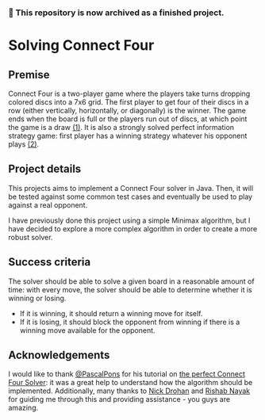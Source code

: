 ### 📂 This repository is now archived as a finished project.

# Solving Connect Four

## Premise

Connect Four is a two-player game where the players take turns dropping colored discs into a 7x6 grid. The first player to get four of their discs in a row (either vertically, horizontally, or diagonally) is the winner. The game ends when the board is full or the players run out of discs, at which point the game is a draw [(1)](https://en.wikipedia.org/wiki/Connect_Four#Gameplay). It is also a strongly solved perfect information strategy game: first player has a winning strategy whatever his opponent plays [(2)](https://en.wikipedia.org/wiki/Connect_Four#Mathematical_solution).

## Project details

This projects aims to implement a Connect Four solver in Java. Then, it will be tested against some common test cases and eventually be used to play against a real opponent.

I have previously done this project using a simple Minimax algorithm, but I have decided to explore a more complex algorithm in order to create a more robust solver.

## Success criteria

The solver should be able to solve a given board in a reasonable amount of time: with every move, the solver should be able to determine whether it is winning or losing.

- If it is winning, it should return a winning move for itself.
- If it is losing, it should block the opponent from winning if there is a winning move available for the opponent.

## Acknowledgements

I would like to thank [@PascalPons](https://github.com/PascalPons) for his tutorial on [the perfect Connect Four Solver](https://blog.gamesolver.org/): it was a great help to understand how the algorithm should be implemented. Additionally, many thanks to [Nick Drohan](https://www.linkedin.com/in/nick-drohan-b8a75014/) and [Rishab Nayak](https://github.com/rishabnayak) for guiding me through this and providing assistance - you guys are amazing.
